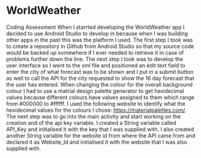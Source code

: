 # WorldWeather
Coding Assessment
When I starrted developing the WorldWeather app I decided to use Android Studio to develop in because when I was building other apps in the past this was the platform I used.
The first step I took was to create a repository in Github from Android Studio so that my source code would be backed up somewhere if I ever needed to retrieve it in case of problems further down the line.
The next step I took was to develop the user interface so I went to the xml file and positioned an edit text field to enter the city of what forecast was to be shown and I put in a submit button as well to call the API for the city requested to show the 16 day forecast that the user has entered. 
When changing the colour for the overall background colour I had to use a matrial design palette generator to get hexidecimal values because different colours have values assigned to them which range from #000000 to #ffffff.  I used the following website to identify what the hexidecimal values for the colours I chose: https://materialpalettes.com/.
The next step was to go into the main activity and start working on the creation and of the api key variable.  I created a String variable called API_Key and initialised it with the key that I was supplied with.  I also created another String variable for the website id from where the API came from and declared it as Website_Id and initialised it with the website that I was also supplied with.
